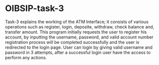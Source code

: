 # OIBSIP-task-3
Task-3 explains the working of the ATM Interface; it consists of various operations such as register, login, deposite, withdraw, check balance and, transfer amount. This program initially requests the user to register his account, by inputting the username, password, and valid account number registration process will be completed successfully and the user is redirected to the login page. User can login by giving valid username and password in 3 attempts, after a successful login user have the access to perform any actions.
